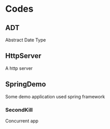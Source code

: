 # Codes
## ADT
Abstract Date Type
## HttpServer
A http server
## SpringDemo
Some demo application used spring framework
### SecondKill
Concurrent app

